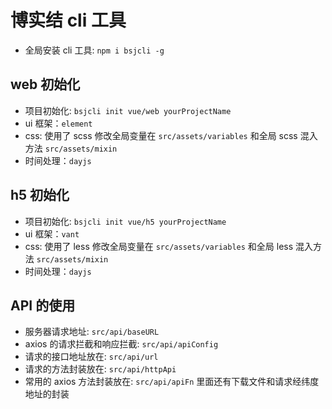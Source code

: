 # 博实结 cli 工具

- 全局安装 cli 工具: `npm i bsjcli -g`

## web 初始化

- 项目初始化: `bsjcli init vue/web yourProjectName`
- ui 框架：`element`
- css: 使用了 scss 修改全局变量在 `src/assets/variables` 和全局 scss 混入方法 `src/assets/mixin`
- 时间处理：`dayjs`

## h5 初始化

- 项目初始化: `bsjcli init vue/h5 yourProjectName`
- ui 框架：`vant`
- css: 使用了 less 修改全局变量在 `src/assets/variables` 和全局 less 混入方法 `src/assets/mixin`
- 时间处理：`dayjs`

## API 的使用

- 服务器请求地址: `src/api/baseURL`
- axios 的请求拦截和响应拦截: `src/api/apiConfig`
- 请求的接口地址放在: `src/api/url`
- 请求的方法封装放在: `src/api/httpApi`
- 常用的 axios 方法封装放在: `src/api/apiFn` 里面还有下载文件和请求经纬度地址的封装
